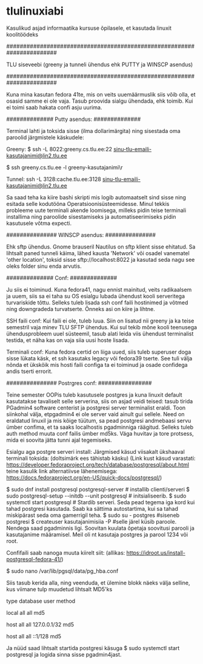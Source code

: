 # tlulinuxiabi
Kasulikud asjad informaatika kursuse õpilasele, et kasutada linuxit koolitöödeks

#######################################################################

TLU siseveebi (greeny ja tunneli ühendus ehk PUTTY ja WINSCP asendus)

#######################################################################

Kuna mina kasutan fedora 41te, mis on veits uuemäärmuslik siis võib olla, et osasid samme ei ole vaja. Tasub proovida sialgu ühendada, ehk toimib. Kui ei toimi saab hakata confi asju uurima.

##############
Putty asendus:
##############

Terminal lahti ja toksida sisse (ilma dollarimärgita) ning sisestada oma paroolid järgmistele käskudele:

Greeny:
$ ssh -L 8022:greeny.cs.tlu.ee:22 sinu-tlu-emaili-kasutajanimi@lin2.tlu.ee

$ ssh greeny.cs.tlu.ee -l greeny-kasutajanimi\r

Tunnel:
ssh -L 3128:cache.tlu.ee:3128 sinu-tlu-emaili-kasutajanimi@lin2.tlu.ee

Sa saad teha ka kiire bashi skripti mis logib automaatselt sind sisse ning esitada selle kodutööna Operatsioonisüsteemidesse. Minul tekkis probleeme uute terminali akende loomisega, milleks pidin teise terminali installima ning paroolide sisestamiseks
ja automatiseerimiseks pidin kasutusele võtma expecti.


###############
WINSCP asendus:
###############

Ehk sftp ühendus.
Gnome brauseril Nautilus on sftp klient sisse ehitatud. Sa lihtsalt paned tunneli käima, lähed kausta 'Network' või  osadel vanematel 'other location', toksid sisse 
sftp://localhost:8022
ja kasutad seda nagu see oleks folder sinu enda arvutis. 

##############
Conf:
##############

Ju siis ei toiminud. 
Kuna fedora41, nagu ennist mainitud, veits radikaalsem ja uuem, siis sa ei taha su OS esialgu lubada ühendust kooli serveritega turvariskide tõttu. Selleks tuleb lisada ssh conf faili hostinimed ja võtmed ning 
downgradeda turvatserte. Õnneks asi on kiire ja lihtne.

SSH faili conf: 
Kui faili ei ole, tuleb luua.
Siin on lisatud nii greeny ja ka teise semestril vaja minev TLU SFTP ühendus. Kui sul tekib mõne kooli teenusega ühendusprobleem uuel süsteemil, tasub alati leida viis ühendust terminalist testida, et näha kas on vaja siia uusi hoste lisada.

Terminali conf:
Kuna fedora certid on liiga uued, siis tuleb superuser doga sisse lükata käsk, et ssh kasutaks legacy või fedora39 tserte. See tuli välja nõnda et ükskõik mis hosti faili configa ta ei toiminud ja osade confidega andis tserti errorit.



###############
Postrgres conf:
################

Teine semester OOPis tuleb kasutusele postgres ja kuna linuxit default kasutatakse tavaliselt selle serverina, siis on asjad veidi teised: tasub tirida PGadmin4 software centerist ja postgresi server terminalist eraldi.
Toon siinkohal välja, etpgadmin4 ei ole server vaid ainult gui sellele. Need on eraldatud linuxil ja mis kõige tüütum, sa pead postgresi andmebaasi servu ümber
confima, et ta saaks localhostis pgadminniga räägitud. Selleks tuleb auth method muuta conf failis ümber md5ks. Väga huvitav ja tore protsess, mida ei soovita jätta tunni ajal tegemiseks.



Esialgu aga postgre serveri install: Järgmised käsud viisakalt ükshaaval terminali toksida: (doltsimärk ees tähistab käsku)
(Link kust käsud varastati: https://developer.fedoraproject.org/tech/database/postgresql/about.html
teine kasulik link alternatiivse lähenemisega: https://docs.fedoraproject.org/en-US/quick-docs/postgresql/)

$ sudo dnf install postgresql postgresql-server    # installib clienti/serveri
$ sudo postgresql-setup --initdb --unit postgresql # initsialiseerib.
$ sudo systemctl start postgresql                  # Stardib serveri. Seda pead tegema iga kord kui tahad postgresi kasutada. Saab ka sättima autostartima, kui sa tahad miskipärast seda oma gamerrigil teha.
$ sudo su - postgres                               #siseneb postgresi
$ createuser kasutajanimisiia -P                   #selle järel küsib paroole. Nendega saad pgadminnis ligi. Soovitan kuulata õpetaja soovitusi parooli ja kasutajanime määramisel. Meil oli nt kasutaja postgres ja parool 1234 või root.

Confifaili saab nanoga muuta kiirelt siit:
(allikas:  https://idroot.us/install-postgresql-fedora-41/)

$ sudo nano /var/lib/pgsql/data/pg_hba.conf

Siis tasub kerida alla, ning veenduda, et ülemine blokk näeks välja selline, kus viimane tulp muudetud lihtsalt MD5'ks

type    database       user              method

local   all             all                                     md5

host    all             all             127.0.0.1/32            md5

host    all             all             ::1/128                 md5



Ja nüüd saad lihtsalt startida postgresi käsuga
$ sudo systemctl start postgresql 
ja logida sinna sisse pgadmin4jast. 

